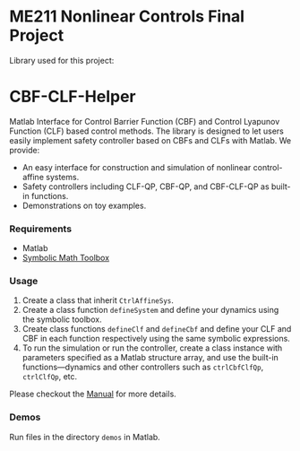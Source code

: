 # ME211 Nonlinear Controls Final Project






Library used for this project:
# CBF-CLF-Helper
Matlab Interface for Control Barrier Function (CBF) and Control Lyapunov Function (CLF) based control methods. The library is designed to let users easily implement safety controller based on CBFs and CLFs with Matlab. We provide:
- An easy interface for construction and simulation of nonlinear control-affine systems.
- Safety controllers including CLF-QP, CBF-QP, and CBF-CLF-QP as built-in functions.
- Demonstrations on toy examples.


### Requirements
- Matlab
- [Symbolic Math Toolbox](https://www.mathworks.com/products/symbolic.html)

### Usage
1. Create a class that inherit `CtrlAffineSys`.
2. Create a class function `defineSystem` and define your dynamics using the symbolic toolbox.
3. Create class functions `defineClf` and `defineCbf` and define your CLF and CBF in each function respectively using the same symbolic expressions.
4. To run the simulation or run the controller, create a class instance with parameters specified as a Matlab structure array, and use the built-in functions—dynamics and other controllers such as `ctrlCbfClfQp`, `ctrlClfQp`, etc.

Please checkout the [Manual](https://github.com/HybridRobotics/CBF-CLF-Helper/blob/master/Manual_v1.pdf) for more details.

### Demos
Run files in the directory `demos` in Matlab.
